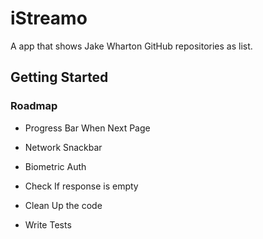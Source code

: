 # iStreamo

A app that shows Jake Wharton GitHub repositories as list.

## Getting Started


### Roadmap

- Progress Bar When Next Page

- Network Snackbar

- Biometric Auth

- Check If response is empty

- Clean Up the code

- Write Tests

  
